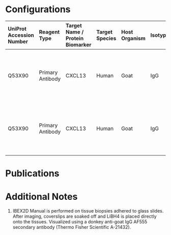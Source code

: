 # Configurations

| UniProt Accession Number   | Reagent Type     | Target Name / Protein Biomarker   | Target Species   | Host Organism   | Isotype   | Clonality   | Vendor      | Catalog Number   | Conjugate    | RRID       | Availability   | Method        | Tissue Preservation   | Target Tissue   | Tissue State              | Detergent         | Antigen Retrieval Conditions                                       | Dye Inactivation Conditions   | Recommend   | Agree               | Disagree   | Contributor         | Notes       |
|:---------------------------|:-----------------|:----------------------------------|:-----------------|:----------------|:----------|:------------|:------------|:-----------------|:-------------|:-----------|:---------------|:--------------|:----------------------|:----------------|:--------------------------|:------------------|:-------------------------------------------------------------------|:------------------------------|:------------|:--------------------|:-----------|:--------------------|:------------|
| Q53X90                     | Primary Antibody | CXCL13                            | Human            | Goat            | IgG       | Polyclonal  | R&D Systems | AF801            | Unconjugated | AB_2892755 | Stock          | IBEX2D Manual | FFPE                  | Lymph Node      | Metastatic Ovarian Cancer | 0.3% Triton-X-100 | pH 9.5 for 15 minutes in a pressure cooker (Borg Decloaker BD1000) | NA                            | Yes         | 0000-0001-9561-4256 | NA         | 0000-0001-9561-4256 | [1](#notes) |
| Q53X90                     | Primary Antibody | CXCL13                            | Human            | Goat            | IgG       | Polyclonal  | R&D Systems | AF801            | Unconjugated | AB_2892755 | Stock          | IBEX2D Manual | FFPE                  | Tonsil          | Metastatic Ovarian Cancer | 0.3% Triton-X-100 | pH 9.5 for 15 minutes in a pressure cooker (Borg Decloaker BD1000) | NA                            | Yes         | 0000-0001-9561-4256 | NA         | 0000-0001-9561-4256 | [1](#notes) |

# Publications



# Additional Notes

<a name="notes"></a>
1. IBEX2D Manual is performed on tissue biopsies adhered to glass slides. After imaging, coverslips are soaked off and LiBH4 is placed directly onto the tissues. Visualized using a donkey anti-goat IgG AF555 secondary antibody (Thermo Fisher Scientific A-21432).
